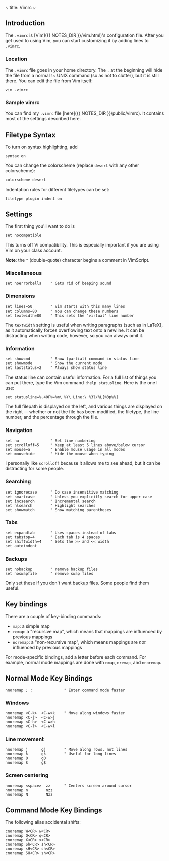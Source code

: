 ~ title: Vimrc ~

Introduction
------------

The `.vimrc` is [Vim]({{ NOTES_DIR }}/vim.html)'s configuration file.
After you get used to using Vim, you can start customizing it by
adding lines to `.vimrc`.

### Location

The `.vimrc` file goes in your home directory. The `.` at the
beginning will hide the file from a normal `ls` UNIX command (so as
not to clutter), but it is still there. You can edit the file from Vim
itself:

    vim .vimrc

### Sample vimrc

You can find my `.vimrc` file [here]({{ NOTES_DIR }}/public/vimrc).
It contains most of the settings described here.

Filetype Syntax
---------------

To turn on syntax highlighting, add

    syntax on

You can change the colorscheme (replace `desert` with any other
colorscheme):

    colorscheme desert

Indentation rules for different filetypes can be set:

    filetype plugin indent on

Settings
--------

The first thing you'll want to do is

    set nocompatible

This turns off Vi compatibility. This is especially important if you
are using Vim on your class account.

**Note**: the `"` (double-quote) character begins a comment in
VimScript.

### Miscellaneous

    set noerrorbells    " Gets rid of beeping sound

### Dimensions

    set lines=50        " Vim starts with this many lines
    set columns=80      " You can change these numbers
    set textwidth=80    " This sets the 'virtual' line number

The `textwidth` setting is useful when writing paragraphs (such as in
LaTeX), as it automatically forces overflowing text onto a newline. It
can be distracting when writing code, however, so you can always omit
it.

### Information

    set showcmd         " Show (partial) command in status line
    set showmode        " Show the current mode
    set laststatus=2    " Always show status line

The status line can contain useful information. For a full list of
things you can put there, type the Vim command `:help statusline`.
Here is the one I use:

    set statusline=%.40F%=%m\ %Y\ Line:\ %3l/%L[%3p%%]

The full filepath is displayed on the left, and various things are
displayed on the right -- whether or not the file has been modified,
the filetype, the line number, and the percentage through the file.

### Navigation

    set nu              " Set line numbering
    set scrolloff=5     " Keep at least 5 lines above/below cursor
    set mouse=a         " Enable mouse usage in all modes
    set mousehide       " Hide the mouse when typing

I personally like `scrolloff` because it allows me to see ahead, but
it can be distracting for some people.

### Searching

    set ignorecase      " Do case insensitive matching
    set smartcase       " Unless you explicitly search for upper case
    set incsearch       " Incremental search
    set hlsearch        " Highlight searches
    set showmatch       " Show matching parentheses

### Tabs

    set expandtab       " Uses spaces instead of tabs
    set tabstop=4       " Each tab is 4 spaces
    set shiftwidth=4    " Sets the >> and << width
    set autoindent

### Backups

    set nobackup        " remove backup files
    set noswapfile      " remove swap files

Only set these if you don't want backup files. Some people find them
useful.

Key bindings
------------

There are a couple of key-binding commands:

* `map`: a simple map
* `remap`: a "recursive map", which means that mappings are influenced
  by previous mappings
* `noremap`: a "non-recursive map", which means mappings are *not*
  influenced by previous mappings

For mode-specific bindings, add a letter before each command. For
example, normal mode mappings are done with `nmap`, `nremap`, and
`nnoremap`.

Normal Mode Key Bindings
------------------------

    nnoremap ; :              " Enter command mode faster

### Windows

    nnoremap <C-k>  <C-w>k    " Move along windows faster
    nnoremap <C-j>  <C-w>j
    nnoremap <C-h>  <C-w>h
    nnoremap <C-l>  <C-w>l

### Line movement

    nnoremap j      gj        " Move along rows, not lines
    nnoremap k      gk        " Useful for long lines
    nnoremap 0      g0
    nnoremap $      g$

### Screen centering

    nnoremap <space>  zz      " Centers screen around cursor
    nnoremap n        nzz
    nnoremap N        Nzz

Command Mode Key Bindings
-------------------------

The following alias accidental shifts:

    cnoremap W<CR> w<CR>
    cnoremap Q<CR> q<CR>
    cnoremap X<CR> x<CR>
    cnoremap Sh<CR> sh<CR>
    cnoremap sH<CR> sh<CR>
    cnoremap SH<CR> sh<CR>

